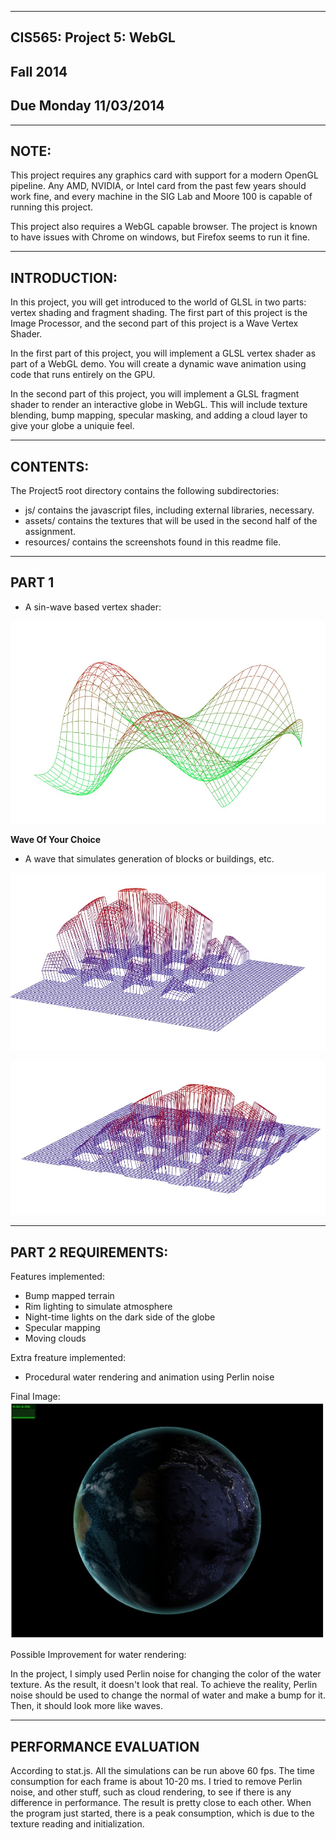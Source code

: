 ﻿-------------------------------------------------------------------------------
CIS565: Project 5: WebGL
-------------------------------------------------------------------------------
Fall 2014
-------------------------------------------------------------------------------
Due Monday 11/03/2014
-------------------------------------------------------------------------------

-------------------------------------------------------------------------------
NOTE:
-------------------------------------------------------------------------------
This project requires any graphics card with support for a modern OpenGL 
pipeline. Any AMD, NVIDIA, or Intel card from the past few years should work 
fine, and every machine in the SIG Lab and Moore 100 is capable of running 
this project.

This project also requires a WebGL capable browser. The project is known to 
have issues with Chrome on windows, but Firefox seems to run it fine.

-------------------------------------------------------------------------------
INTRODUCTION:
-------------------------------------------------------------------------------
In this project, you will get introduced to the world of GLSL in two parts: 
vertex shading and fragment shading. The first part of this project is the 
Image Processor, and the second part of this project is a Wave Vertex Shader.

In the first part of this project, you will implement a GLSL vertex shader as 
part of a WebGL demo. You will create a dynamic wave animation using code that 
runs entirely on the GPU.

In the second part of this project, you will implement a GLSL fragment shader
to render an interactive globe in WebGL. This will include texture blending,
bump mapping, specular masking, and adding a cloud layer to give your globe a 
uniquie feel.

-------------------------------------------------------------------------------
CONTENTS:
-------------------------------------------------------------------------------
The Project5 root directory contains the following subdirectories:
	
* js/ contains the javascript files, including external libraries, necessary.
* assets/ contains the textures that will be used in the second half of the
  assignment.
* resources/ contains the screenshots found in this readme file.

-------------------------------------------------------------------------------
PART 1 
-------------------------------------------------------------------------------

* A sin-wave based vertex shader:

![Example sin wave grid](https://github.com/zxm5010/Project5-WebGL/blob/gh-pages/renders/vertex_wave.jpg)


**Wave Of Your Choice**

* A wave that simulates generation of blocks or buildings, etc.

![Interesting Wave](https://github.com/zxm5010/Project5-WebGL/blob/gh-pages/renders/interesting_wave.jpg)

![Interesting Wave2](https://github.com/zxm5010/Project5-WebGL/blob/gh-pages/renders/interesting_wav2.jpg)

-------------------------------------------------------------------------------
PART 2 REQUIREMENTS:
-------------------------------------------------------------------------------

Features implemented:

* Bump mapped terrain
* Rim lighting to simulate atmosphere
* Night-time lights on the dark side of the globe
* Specular mapping
* Moving clouds

Extra freature implemented:

* Procedural water rendering and animation using Perlin noise 


Final Image:
![Final Image](https://github.com/zxm5010/Project5-WebGL/blob/gh-pages/renders/all_features.jpg)

Possible Improvement for water rendering:

In the project, I simply used Perlin noise for changing the color of the water texture. As the result, it doesn't look that real. To achieve the reality, Perlin noise should be used to change the normal of water and make a bump for it. Then, it should look more like waves. 

-------------------------------------------------------------------------------
PERFORMANCE EVALUATION
-------------------------------------------------------------------------------

According to stat.js. All the simulations can be run above 60 fps. The time consumption for each frame is about 10-20 ms. I tried to remove Perlin noise, and other stuff, such as cloud rendering, to see if there is any difference in performance. The result is pretty close to each other. When the program just started, there is a peak consumption, which is due to the texture reading and initialization. 

